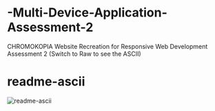 # -Multi-Device-Application-Assessment-2
CHROMOKOPIA Website Recreation for Responsive Web Development Assessment 2
(Switch to Raw to see the ASCII)

# readme-ascii
![readme-ascii](https://user-images.githubusercontent.com/17814535/88974985-14ced400-d27f-11ea-83a8-065d86dd8d26.png)
